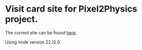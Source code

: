 # Visit card site for Pixel2Physics project.

The current site can be found [here](https://mihails-birjukovs.github.io/Pixels2PhysicsSite).

Using node version 22.12.0